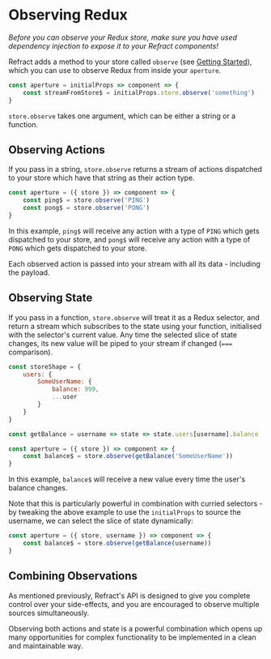 # Observing Redux

_Before you can observe your Redux store, make sure you have used dependency injection to expose it to your Refract components!_

Refract adds a method to your store called `observe` (see [Getting Started](./getting-started.md)), which you can use to observe Redux from inside your `aperture`.

```js
const aperture = initialProps => component => {
    const streamFromStore$ = initialProps.store.observe('something')
}
```

`store.observe` takes one argument, which can be either a string or a function.

## Observing Actions

If you pass in a string, `store.observe` returns a stream of actions dispatched to your store which have that string as their action type.

```js
const aperture = ({ store }) => component => {
    const ping$ = store.observe('PING')
    const pong$ = store.observe('PONG')
}
```

In this example, `ping$` will receive any action with a type of `PING` which gets dispatched to your store, and `pong$` will receive any action with a type of `PONG` which gets dispatched to your store.

Each observed action is passed into your stream with all its data - including the payload.

## Observing State

If you pass in a function, `store.observe` will treat it as a Redux selector, and return a stream which subscribes to the state using your function, initialised with the selector's current value. Any time the selected slice of state changes, its new value will be piped to your stream if changed (`===` comparison).

```js
const storeShape = {
    users: {
        SomeUserName: {
            balance: 999,
            ...user
        }
    }
}

const getBalance = username => state => state.users[username].balance

const aperture = ({ store }) => component => {
    const balance$ = store.observe(getBalance('SomeUserName'))
}
```

In this example, `balance$` will receive a new value every time the user's balance changes.

Note that this is particularly powerful in combination with curried selectors - by tweaking the above example to use the `initialProps` to source the username, we can select the slice of state dynamically:

```js
const aperture = ({ store, username }) => component => {
    const balance$ = store.observe(getBalance(username))
}
```

## Combining Observations

As mentioned previously, Refract's API is designed to give you complete control over your side-effects, and you are encouraged to observe multiple sources simultaneously.

Observing both actions and state is a powerful combination which opens up many opportunities for complex functionality to be implemented in a clean and maintainable way.
